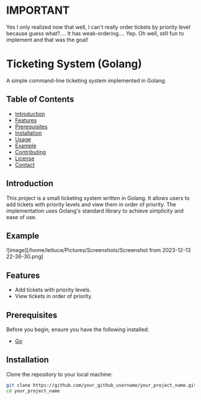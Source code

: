 # IMPORTANT
Yes I only realized now that well, I can't really order tickets by priority level because guess what?.... It has weak-ordering.... Yep. Oh well, still fun to implement and that was the goal!

# Ticketing System (Golang)

A simple command-line ticketing system implemented in Golang.

## Table of Contents

- [Introduction](#introduction)
- [Features](#features)
- [Prerequisites](#prerequisites)
- [Installation](#installation)
- [Usage](#usage)
- [Example](#example)
- [Contributing](#contributing)
- [License](#license)
- [Contact](#contact)

## Introduction

This project is a small ticketing system written in Golang. It allows users to add tickets with priority levels and view them in order of priority. The implementation uses Golang's standard library to achieve simplicity and ease of use.

## Example
![image][/home/lettuce/Pictures/Screenshots/Screenshot from 2023-12-13 22-36-30.png]

## Features

- Add tickets with priority levels.
- View tickets in order of priority.

## Prerequisites

Before you begin, ensure you have the following installed:

- [Go](https://golang.org/dl/)

## Installation

Clone the repository to your local machine:

```bash
git clone https://github.com/your_github_username/your_project_name.git
cd your_project_name
